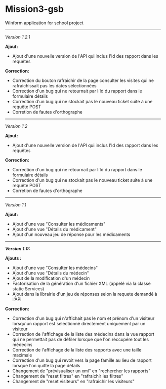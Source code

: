 # Mission3-gsb
Winform application for school project

---------------------------------------------------------------------------------------------------------------------------------------------------------------------

<i><stong>Version 1.2.1</stong></i>


<strong>Ajout:</strong>
<ul>
  <li>Ajout d'une nouvelle version de l'API qui inclus l'Id des rapport dans les requêtes</li>
</ul>

<strong>Correction:</strong>
<ul>
  <li>Correction du bouton rafraichir de la page consulter les visites qui ne rafraichissait pas les dates sélectionnées</li>
  <li>Correction d'un bug qui ne retournait par l'Id du rapport dans le formulaire détails</li>
  <li>Correction d'un bug qui ne stockait pas le nouveau ticket suite à une requête POST</li>
  <li>Corretion de fautes d'orthographe</li>
</ul>

---------------------------------------------------------------------------------------------------------------------------------------------------------------------

<i><stong>Version 1.2</stong></i>


<strong>Ajout:</strong>
<ul>
  <li>Ajout d'une nouvelle version de l'API qui inclus l'Id des rapport dans les requêtes</li>
</ul>

<strong>Correction:</strong>
<ul>
  <li>Correction d'un bug qui ne retournait par l'Id du rapport dans le formulaire détails</li>
  <li>Correction d'un bug qui ne stockait pas le nouveau ticket suite à une requête POST</li>
  <li>Corretion de fautes d'orthographe</li>
</ul>

---------------------------------------------------------------------------------------------------------------------------------------------------------------------

<i><stong>Version 1.1</stong></i>


<strong>Ajout:</strong>
<ul>
  <li>Ajout d'une vue "Consulter les médicaments"</li>
  <li>Ajout d'une vue "Détails du médicament"</li>
  <li>Ajout d'un nouveau jeu de réponse pour les médicaments</li>
</ul>

---------------------------------------------------------------------------------------------------------------------------------------------------------------------

<i><strong>Version 1.0:</strong></i>


<strong>Ajouts :</strong>
<ul>
	<li>Ajout d'une vue "Consulter les médecins"</li>
  <li>Ajout d'une vue "Détails du médecin"</li>
  <li>Ajout de la modification d'un médecin</li>
  <li>Factorisation de la génération d'un fichier XML (appelé via la classe static Services)</li>
  <li>Ajout dans la librairie d'un jeu de réponses selon la requete demandé à l'API</li>
</ul>

<strong>Correction:</strong>
<ul>
  <li>Correction d'un bug qui n'affichait pas le nom et prénom d'un visiteur lorsqu'un rapport est selectionné directement uniquement par un visiteur</li>
  <li>Correction de l'affichage de la liste des médecins dans la vue rapport qui ne permettait pas de défiler lorsque que l'on réccupére tout les médecins</li>
  <li>Correction de l'affichage de la liste des rapports avec une taille maximale</li>
  <li>Correction d'un bug qui revoit vers la page famille au lieu de rapport lorsque l'on quitte la page détails</li>
  <li>Changement de "prévisualiser un xml" en "rechercher les rapports"</li>
  <li>Changement de "reset filtres" en "rafraichir les filtres"</li>
  <li>Changement de "reset visiteurs" en "rafraichir les visiteurs"</li> 
</ul>
